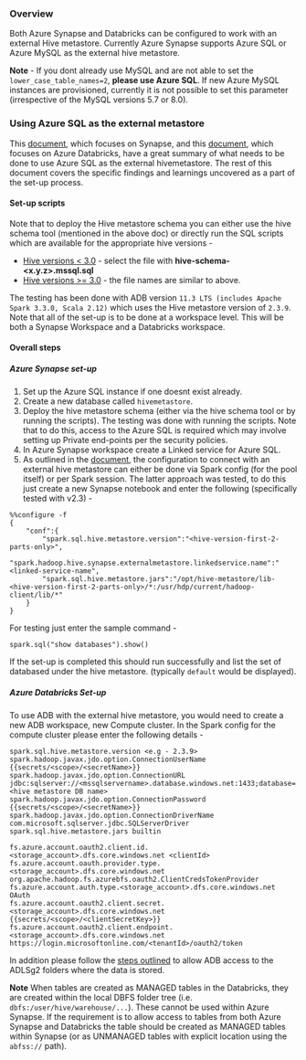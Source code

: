 ### Overview
Both Azure Synapse and Databricks can be configured to work with an external Hive metastore. Currently Azure Synapse supports Azure SQL or Azure MySQL as the external hive metastore. 

**Note** - If you dont already use MySQL and are not able to set the `lower_case_table_names=2`, **please use Azure SQL**. If new Azure MySQL instances are provisioned, currently it is not possible to set this parameter (irrespective of the MySQL versions 5.7 or 8.0).

### Using Azure SQL as the external metastore
This [document](https://learn.microsoft.com/en-us/azure/synapse-analytics/spark/apache-spark-external-metastore), which focuses on Synapse, and this [document](https://learn.microsoft.com/en-us/azure/databricks/data/metastores/external-hive-metastore), which focuses on Azure Databricks, have a great summary of what needs to be done to use Azure SQL as the external hivemetastore.
The rest of this document covers the specific findings and learnings uncovered as a part of the set-up process.

#### Set-up scripts
Note that to deploy the Hive metastore schema you can either use the hive schema tool (mentioned in the above doc) or directly run the SQL scripts which are available for the appropriate hive versions - 
* [Hive versions < 3.0](https://github.com/apache/hive/tree/master/metastore/scripts/upgrade/mssql) - select the file with **hive-schema-<x.y.z>.mssql.sql**
* [Hive versions >= 3.0](https://github.com/apache/hive/tree/master/standalone-metastore/metastore-server/src/main/sql/mssql) - the file names are similar to above.

The testing has been done with ADB version `11.3 LTS (includes Apache Spark 3.3.0, Scala 2.12)` which uses the Hive metastore version of `2.3.9`.
Note that all of the set-up is to be done at a workspace level. This will be both a Synapse Workspace and a Databricks workspace.

#### Overall steps
##### Azure Synapse set-up
1. Set up the Azure SQL instance if one doesnt exist already.
2. Create a new database called `hivemetastore`.
3. Deploy the hive metastore schema (either via the hive schema tool or by running the scripts). The testing was done with running the scripts. Note that to do this, access to the Azure SQL is required which may involve setting up Private end-points per the security policies.
4. In Azure Synapse workspace create a Linked service for Azure SQL. 
5. As outlined in the [document](https://learn.microsoft.com/en-us/azure/databricks/data/metastores/external-hive-metastore), the configuration to connect with an external hive metastore can either be done via Spark config (for the pool itself) or per Spark session. The latter approach was tested, to do this just create a new Synapse notebook and enter the following (specifically tested with v2.3) -

```
%%configure -f
{
    "conf":{
        "spark.sql.hive.metastore.version":"<hive-version-first-2-parts-only>",
        "spark.hadoop.hive.synapse.externalmetastore.linkedservice.name":"<linked-service-name",
        "spark.sql.hive.metastore.jars":"/opt/hive-metastore/lib-<hive-version-first-2-parts-only>/*:/usr/hdp/current/hadoop-client/lib/*"
    }
}
```
For testing just enter the sample command -
```
spark.sql("show databases").show()
```
If the set-up is completed this should run successfully and list the set of databased under the hive metastore. (typically `default` would be displayed).

##### Azure Databricks Set-up
To use ADB with the external hive metastore, you would need to create a new ADB workspace, new Compute cluster. In the Spark config for the compute cluster please enter the following details -

```
spark.sql.hive.metastore.version <e.g - 2.3.9>
spark.hadoop.javax.jdo.option.ConnectionUserName {{secrets/<scope>/<secretName>}}
spark.hadoop.javax.jdo.option.ConnectionURL jdbc:sqlserver://<mssqlservername>.database.windows.net:1433;database=<hive metastore DB name>
spark.hadoop.javax.jdo.option.ConnectionPassword {{secrets/<scope>/<secretName>}}
spark.hadoop.javax.jdo.option.ConnectionDriverName com.microsoft.sqlserver.jdbc.SQLServerDriver
spark.sql.hive.metastore.jars builtin

fs.azure.account.oauth2.client.id.<storage_account>.dfs.core.windows.net <clientId>
fs.azure.account.oauth.provider.type.<storage_account>.dfs.core.windows.net org.apache.hadoop.fs.azurebfs.oauth2.ClientCredsTokenProvider
fs.azure.account.auth.type.<storage_account>.dfs.core.windows.net OAuth
fs.azure.account.oauth2.client.secret.<storage_account>.dfs.core.windows.net {{secrets/<scope>/<clientSecretKey>}}
fs.azure.account.oauth2.client.endpoint.<storage_account>.dfs.core.windows.net https://login.microsoftonline.com/<tenantId>/oauth2/token
```
In addition please follow the [steps outlined](https://github.com/venkyvb/ADLSg2WithDatabricks/blob/main/AzureStorageAccessTest.ipynb) to allow ADB access to the ADLSg2 folders where the data is stored.

**Note**
When tables are created as MANAGED tables in the Databricks, they are created within the local DBFS folder tree (i.e. `dbfs:/user/hive/warehouse/...`). These cannot be used within Azure Synapse. If the requirement is to allow access to tables from both Azure Synapse and Databricks the table should be created as MANAGED tables within Synapse (or as UNMANAGED tables with explicit location using the `abfss://` path).
